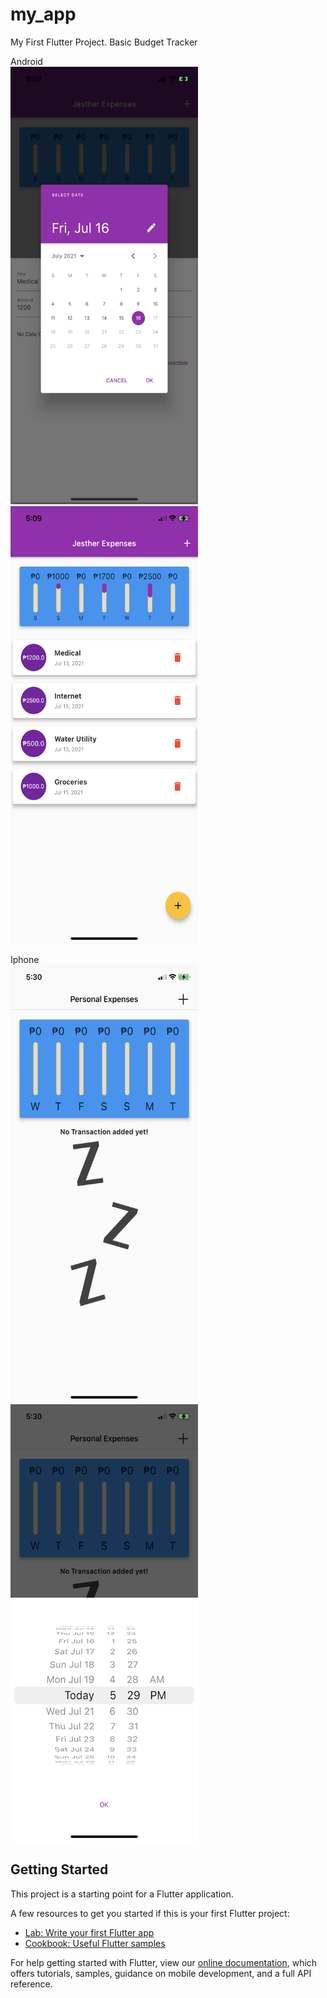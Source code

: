 # my_app

My First Flutter Project. Basic Budget Tracker 

Android<br>
<img src="/assets/pic2.png" width="300" height="700"> <img src="/assets/pic3.png" width="300" height="700">

Iphone<br>
<img src="/assets/pic4.png" width="300" height="700"> <img src="/assets/pic6.png" width="300" height="700">
## Getting Started

This project is a starting point for a Flutter application.

A few resources to get you started if this is your first Flutter project:

- [Lab: Write your first Flutter app](https://flutter.dev/docs/get-started/codelab)
- [Cookbook: Useful Flutter samples](https://flutter.dev/docs/cookbook)

For help getting started with Flutter, view our
[online documentation](https://flutter.dev/docs), which offers tutorials,
samples, guidance on mobile development, and a full API reference.
